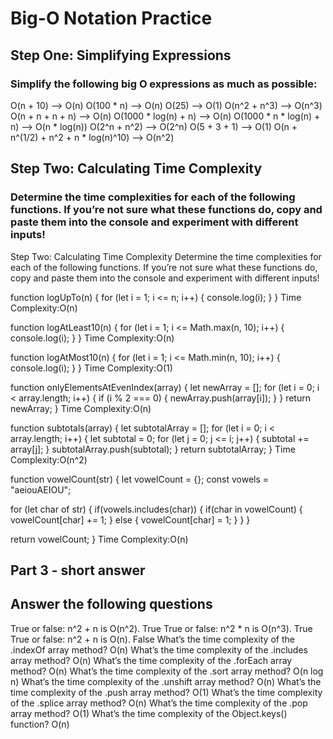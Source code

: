 # Big-O Notation Practice

## Step One: Simplifying Expressions

### Simplify the following big O expressions as much as possible:

O(n + 10) --> O(n)
O(100 * n) --> O(n)
O(25) --> O(1)
O(n^2 + n^3) --> O(n^3)
O(n + n + n + n) --> O(n)
O(1000 * log(n) + n) --> O(n)
O(1000 * n * log(n) + n) --> O(n * log(n))
O(2^n + n^2) --> O(2^n)
O(5 + 3 + 1) --> O(1)
O(n + n^(1/2) + n^2 + n * log(n)^10) --> O(n^2)

## Step Two: Calculating Time Complexity

### Determine the time complexities for each of the following functions. If you’re not sure what these functions do, copy and paste them into the console and experiment with different inputs!

Step Two: Calculating Time Complexity
Determine the time complexities for each of the following functions. If you’re not sure what these functions do, copy and paste them into the console and experiment with different inputs!

function logUpTo(n) {
  for (let i = 1; i <= n; i++) {
    console.log(i);
  }
}
Time Complexity:O(n)

function logAtLeast10(n) {
  for (let i = 1; i <= Math.max(n, 10); i++) {
    console.log(i);
  }
}
Time Complexity:O(n)

function logAtMost10(n) {
  for (let i = 1; i <= Math.min(n, 10); i++) {
    console.log(i);
  }
}
Time Complexity:O(1)

function onlyElementsAtEvenIndex(array) {
  let newArray = [];
  for (let i = 0; i < array.length; i++) {
    if (i % 2 === 0) {
      newArray.push(array[i]);
    }
  }
  return newArray;
}
Time Complexity:O(n)

function subtotals(array) {
  let subtotalArray = [];
  for (let i = 0; i < array.length; i++) {
    let subtotal = 0;
    for (let j = 0; j <= i; j++) {
      subtotal += array[j];
    }
    subtotalArray.push(subtotal);
  }
  return subtotalArray;
}
Time Complexity:O(n^2)

function vowelCount(str) {
  let vowelCount = {};
  const vowels = "aeiouAEIOU";

  for (let char of str) {
    if(vowels.includes(char)) {
      if(char in vowelCount) {
        vowelCount[char] += 1;
      } else {
        vowelCount[char] = 1;
      }
    }
  }

  return vowelCount;
}
Time Complexity:O(n)

## Part 3 - short answer

## Answer the following questions

True or false: n^2 + n is O(n^2). True
True or false: n^2 * n is O(n^3). True
True or false: n^2 + n is O(n). False
What’s the time complexity of the .indexOf array method? O(n)
What’s the time complexity of the .includes array method? O(n)
What’s the time complexity of the .forEach array method? O(n)
What’s the time complexity of the .sort array method? O(n log n)
What’s the time complexity of the .unshift array method? O(n)
What’s the time complexity of the .push array method? O(1)
What’s the time complexity of the .splice array method? O(n)
What’s the time complexity of the .pop array method? O(1)
What’s the time complexity of the Object.keys() function? O(n)
